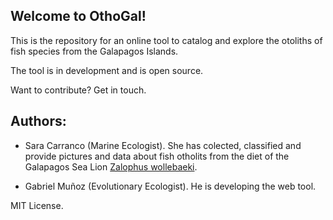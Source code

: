 ## Welcome to OthoGal!

This is the repository for an online tool to catalog and explore the otoliths of fish species from the Galapagos Islands. 

The tool is in development and is open source. 

Want to contribute? Get in touch. 

## Authors:

- Sara Carranco (Marine Ecologist). She has colected, classified and provide pictures and data about fish otholits from the diet of the Galapagos Sea Lion [Zalophus wollebaeki](https://es.wikipedia.org/wiki/Zalophus_wollebaeki). 

- Gabriel Muñoz (Evolutionary Ecologist). He is developing the web tool. 

MIT License. 


